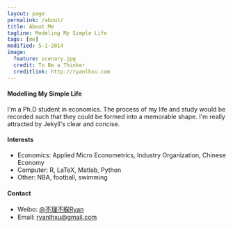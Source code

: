 ```yaml
---
layout: page
permalink: /about/
title: About Me
tagline: Modeling My Simple Life
tags: [me]
modified: 5-1-2014
image:
  feature: scenary.jpg
  credit: To Be a Thinker
  creditlink: http://ryanlhxu.com
---
```


#### Modelling My Simple Life

I'm a Ph.D student in economics. The process of my life and study would be recorded such that they could be formed into a memorable shape. I'm really attracted by Jekyll's clear and concise.


#### Interests
* Economics: Applied Micro Econometrics, Industry Organization, Chinese Economy
* Computer: R, LaTeX, Matlab, Python
* Other: NBA, football, swimming

#### Contact
* Weibo: [@不理不睬Ryan](http://weibo.com/economicgay)
* Email: [ryanlhxu@gmail.com](mailto:ryanlhxu@gmail.com)


